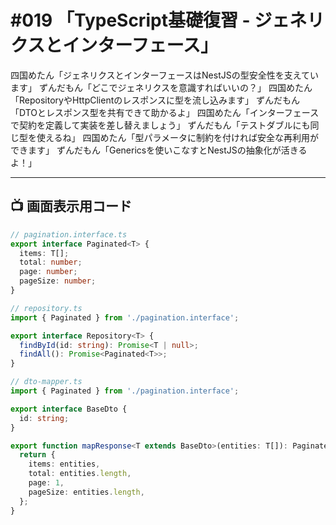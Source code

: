 # #019 「TypeScript基礎復習 - ジェネリクスとインターフェース」

四国めたん「ジェネリクスとインターフェースはNestJSの型安全性を支えています」
ずんだもん「どこでジェネリクスを意識すればいいの？」
四国めたん「RepositoryやHttpClientのレスポンスに型を流し込みます」
ずんだもん「DTOとレスポンス型を共有できて助かるよ」
四国めたん「インターフェースで契約を定義して実装を差し替えましょう」
ずんだもん「テストダブルにも同じ型を使えるね」
四国めたん「型パラメータに制約を付ければ安全な再利用ができます」
ずんだもん「Genericsを使いこなすとNestJSの抽象化が活きるよ！」

---

## 📺 画面表示用コード

```typescript
// pagination.interface.ts
export interface Paginated<T> {
  items: T[];
  total: number;
  page: number;
  pageSize: number;
}

// repository.ts
import { Paginated } from './pagination.interface';

export interface Repository<T> {
  findById(id: string): Promise<T | null>;
  findAll(): Promise<Paginated<T>>;
}

// dto-mapper.ts
import { Paginated } from './pagination.interface';

export interface BaseDto {
  id: string;
}

export function mapResponse<T extends BaseDto>(entities: T[]): Paginated<T> {
  return {
    items: entities,
    total: entities.length,
    page: 1,
    pageSize: entities.length,
  };
}
```
